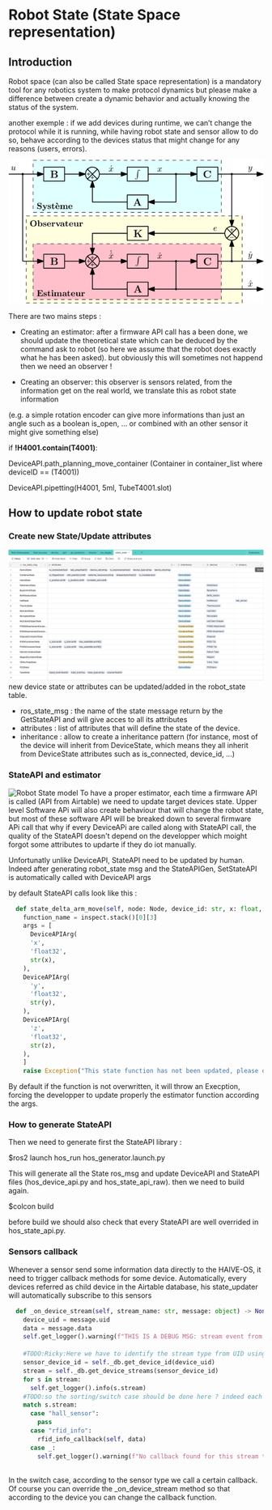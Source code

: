 
# Robot State (State Space representation)
## Introduction
Robot space (can also be called State space representation) is a mandatory tool for any robotics system to make protocol dynamics but please make a difference between create a dynamic behavior and actually knowing the status of the system.

another exemple : if we add devices during runtime, we can’t change the protocol while it is running, while having robot state and sensor allow to do so, behave according to the devices status that might change for any reasons (users, errors).

![Robot State model](img/state_space_representation.png 'Robot State model')

There are two mains steps : 

- Creating an estimator:
after a firmware API call has a been done, we should update the theoretical state which can be deduced by the command ask to robot (so here we assume that the robot does exactly what he has been asked). but obviously this will sometimes not happend then we need an observer !

- Creating an observer:
this observer is sensors related, from the information get on the real world, we translate this as robot state information

(e.g. a simple rotation encoder can give more informations than just an angle such as a boolean is_open,  … or combined with an other sensor it might give something else)



if **!H4001.contain(T4001)**:

DeviceAPI.path_planning_move_container (Container in container_list where deviceID == (T4001))

DeviceAPI.pipetting(H4001, 5ml, TubeT4001.slot)



## How to update robot state
### Create new State/Update attributes
![Robot State model](img/Airtable_robot_state.png 'Robot State model')
new device state or attributes can be updated/added in the robot_state table.
- ros_state_msg : the name of the state message return by the GetStateAPI and will give acces to all its attributes
- attributes : list of attributes that will define the state of the device.
- inheritance : allow to create a inheritance pattern (for instance, most of the device will inherit from DeviceState, which means they all inherit from DeviceState attributes such as is_connected, device_id, ...)

### StateAPI and estimator
![Robot State model](img/ROS_robot_state.png 'Robot State model')
To have a proper estimator, each time a firmware API is called (API from Airtable) we need to update target devices state. Upper level Software APi will also create behaviour that will change the robot state, but most of these software API will be breaked down to several firmware APi call that why if every DeviceAPi are called along with StateAPI call, the quality of the StateAPI doesn't depend on the developper which moight forgot some attributes to updarte if they do iot manually.

Unfortunatly unlike DeviceAPI, StateAPI need to be updated by human.
Indeed after generating robot_state msg and the StateAPIGen, SetStateAPI is automatically called with DeviceAPI args

by default StateAPI calls look like this :

```python
  def state_delta_arm_move(self, node: Node, device_id: str, x: float, y: float, z: float) -> StateAPICallInfo:
    function_name = inspect.stack()[0][3]
    args = [
      DeviceAPIArg(
      'x',
      'float32',
      str(x),
    ),
    DeviceAPIArg(
      'y',
      'float32',
      str(y),
    ),
    DeviceAPIArg(
      'z',
      'float32',
      str(z),
    ),
    ]
    raise Exception("This state function has not been updated, please override this function in StateAPI Class")

```

By default if the function is not overwritten, it will throw an Execption, forcing the developper to update properly the estimator function according the args.

### How to generate StateAPI

Then we need to generate first the StateAPI library :

$ros2 launch hos_run hos_generator.launch.py

This will generate all the State ros_msg and update DeviceAPI and StateAPI files (hos_device_api.py and hos_state_api_raw). then we need to build again.

$colcon build

before build we should also check that every StateAPI are well overrided in hos_state_api.py.

### Sensors callback

Whenever a sensor send some information data directly to the HAIVE-OS, it need to trigger callback methods for some device.
Automatically, every devices referred as child device in the Airtable database, his state_updater will automatically subscribe to this sensors

```python
  def _on_device_stream(self, stream_name: str, message: object) -> None:
    device_uid = message.uid
    data = message.data
    self.get_logger().warning(f"THIS IS A DEBUG MSG: stream event from {self.node_name}>> {stream_name}:{device_uid}:{data}")

    #TODO:Ricky:Here we have to identify the stream type from UID using self.db  
    sensor_device_id = self._db.get_device_id(device_uid)
    stream = self._db.get_device_streams(sensor_device_id)
    for s in stream:
      self.get_logger().info(s.stream)
    #TODO:so the sorting/switch case should be done here ? indeed each sensor should behind trigger different call backs
    match s.stream:
      case "hall_sensor":
        pass
      case "rfid_info":
        rfid_info_callback(self, data)
      case _:
        self.get_logger().warning(f"No callback found for this stream type : {s.stream}")
    
```

In the switch case, according to the sensor type we call a certain callback. Of course you can override the _on_device_stream method so that according to the device you can change the callback function.